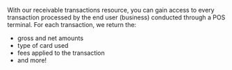 With our receivable transactions resource, you can gain access to every transaction processed by the end user (business) conducted through a POS terminal. For each transaction, we return the:

- gross and net amounts
- type of card used
- fees applied to the transaction
- and more!